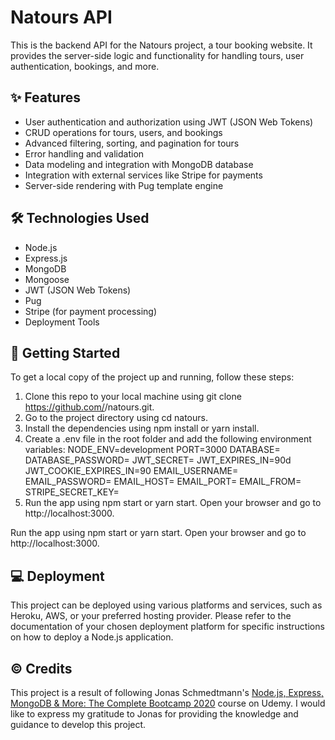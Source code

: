 # Natours API

This is the backend API for the Natours project, a tour booking website. It provides the server-side logic and functionality for handling tours, user authentication, bookings, and more.

## ✨ Features

- User authentication and authorization using JWT (JSON Web Tokens)
- CRUD operations for tours, users, and bookings
- Advanced filtering, sorting, and pagination for tours
- Error handling and validation
- Data modeling and integration with MongoDB database
- Integration with external services like Stripe for payments
- Server-side rendering with Pug template engine

## 🛠️ Technologies Used

- Node.js
- Express.js
- MongoDB
- Mongoose
- JWT (JSON Web Tokens)
- Pug
- Stripe (for payment processing)
- Deployment Tools
  
## 🚀 Getting Started

To get a local copy of the project up and running, follow these steps:

1. Clone this repo to your local machine using git clone https://github.com/<your-username>/natours.git.
2. Go to the project directory using cd natours.
3. Install the dependencies using npm install or yarn install.
4. Create a .env file in the root folder and add the following environment variables:
 NODE_ENV=development PORT=3000 DATABASE=<your-mongodb-connection-string> DATABASE_PASSWORD=<your-mongodb-password> JWT_SECRET=<your-jwt-secret> JWT_EXPIRES_IN=90d JWT_COOKIE_EXPIRES_IN=90 EMAIL_USERNAME=<your-email-username> EMAIL_PASSWORD=<your-email-password> EMAIL_HOST=<your-email-host> EMAIL_PORT=<your-email-port> EMAIL_FROM=<your-email-address> STRIPE_SECRET_KEY=<your-stripe-secret-key>
 5. Run the app using npm start or yarn start.
Open your browser and go to http://localhost:3000.

Run the app using npm start or yarn start.
Open your browser and go to http://localhost:3000.
## 💻 Deployment

This project can be deployed using various platforms and services, such as Heroku, AWS, or your preferred hosting provider. Please refer to the documentation of your chosen deployment platform for specific instructions on how to deploy a Node.js application.

## © Credits

This project is a result of following Jonas Schmedtmann's [Node.js, Express, MongoDB & More: The Complete Bootcamp 2020](https://www.udemy.com/course/nodejs-express-mongodb-bootcamp/) course on Udemy. I would like to express my gratitude to Jonas for providing the knowledge and guidance to develop this project.

